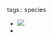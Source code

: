 tags:: species

- ![](https://jade-gentle-pony-196.mypinata.cloud/ipfs/bafybeihanrl2ykvcptxswpom7qwsq2pac6dpmwlqwganhdklju3w7bx7cu)
-
